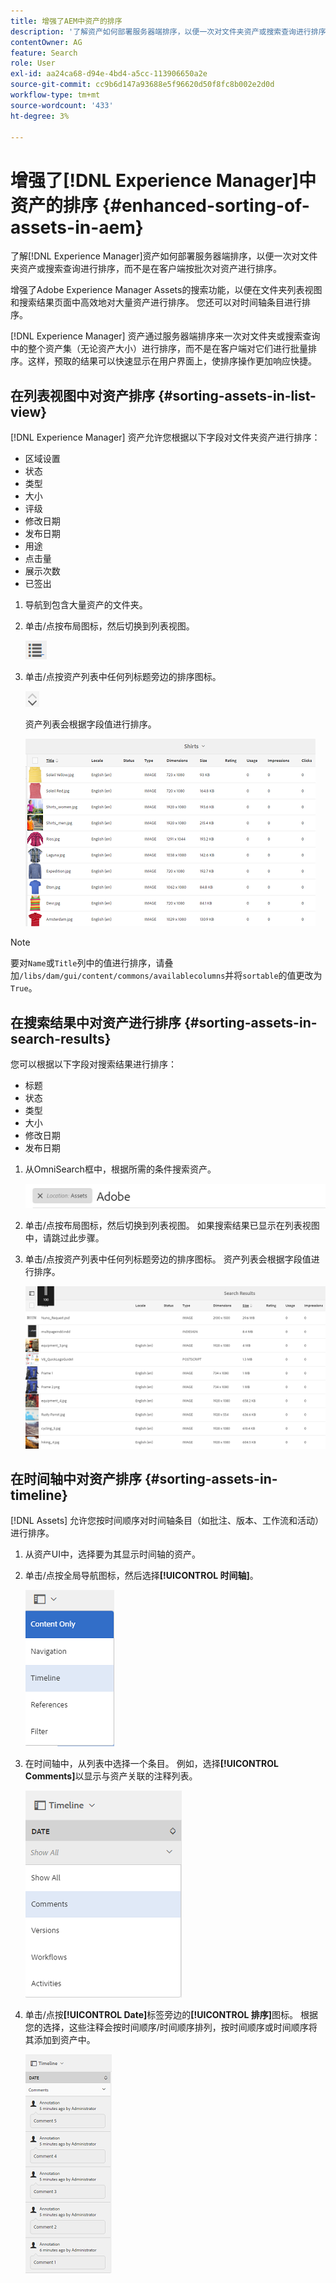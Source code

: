```yaml
---
title: 增强了AEM中资产的排序
description: '了解资产如何部署服务器端排序，以便一次对文件夹资产或搜索查询进行排序，而不是在客户端按批次对它们进行排序。 [!DNL Experience Manager] '
contentOwner: AG
feature: Search
role: User
exl-id: aa24ca68-d94e-4bd4-a5cc-113906650a2e
source-git-commit: cc9b6d147a93688e5f96620d50f8fc8b002e2d0d
workflow-type: tm+mt
source-wordcount: '433'
ht-degree: 3%

---
```


# 增强了[!DNL Experience Manager]中资产的排序 {#enhanced-sorting-of-assets-in-aem}

了解[!DNL Experience Manager]资产如何部署服务器端排序，以便一次对文件夹资产或搜索查询进行排序，而不是在客户端按批次对资产进行排序。

增强了Adobe Experience Manager Assets的搜索功能，以便在文件夹列表视图和搜索结果页面中高效地对大量资产进行排序。 您还可以对时间轴条目进行排序。

[!DNL Experience Manager] 资产通过服务器端排序来一次对文件夹或搜索查询中的整个资产集（无论资产大小）进行排序，而不是在客户端对它们进行批量排序。这样，预取的结果可以快速显示在用户界面上，使排序操作更加响应快捷。

## 在列表视图中对资产排序 {#sorting-assets-in-list-view}

[!DNL Experience Manager] 资产允许您根据以下字段对文件夹资产进行排序：

* 区域设置
* 状态
* 类型
* 大小
* 评级
* 修改日期
* 发布日期
* 用途
* 点击量
* 展示次数
* 已签出

1. 导航到包含大量资产的文件夹。
1. 单击/点按布局图标，然后切换到列表视图。

   ![chlimage_1-394](assets/chlimage_1-394.png)

1. 单击/点按资产列表中任何列标题旁边的排序图标。

   ![chlimage_1-395](assets/chlimage_1-395.png)

   资产列表会根据字段值进行排序。

   ![chlimage_1-396](assets/chlimage_1-396.png)

>[!NOTE]
>
>要对`Name`或`Title`列中的值进行排序，请叠加`/libs/dam/gui/content/commons/availablecolumns`并将`sortable`的值更改为`True`。

## 在搜索结果中对资产进行排序 {#sorting-assets-in-search-results}

您可以根据以下字段对搜索结果进行排序：

* 标题
* 状态
* 类型
* 大小
* 修改日期
* 发布日期

1. 从OmniSearch框中，根据所需的条件搜索资产。

   ![chlimage_1-397](assets/chlimage_1-397.png)

1. 单击/点按布局图标，然后切换到列表视图。 如果搜索结果已显示在列表视图中，请跳过此步骤。
1. 单击/点按资产列表中任何列标题旁边的排序图标。 资产列表会根据字段值进行排序。

   ![chlimage_1-398](assets/chlimage_1-398.png)

## 在时间轴中对资产排序 {#sorting-assets-in-timeline}

[!DNL Assets] 允许您按时间顺序对时间轴条目（如批注、版本、工作流和活动）进行排序。

1. 从资产UI中，选择要为其显示时间轴的资产。
1. 单击/点按全局导航图标，然后选择&#x200B;**[!UICONTROL 时间轴]**。

   ![chlimage_1-399](assets/chlimage_1-399.png)

1. 在时间轴中，从列表中选择一个条目。 例如，选择&#x200B;**[!UICONTROL Comments]**&#x200B;以显示与资产关联的注释列表。

   ![chlimage_1-400](assets/chlimage_1-400.png)

1. 单击/点按&#x200B;**[!UICONTROL Date]**&#x200B;标签旁边的&#x200B;**[!UICONTROL 排序]**&#x200B;图标。 根据您的选择，这些注释会按时间顺序/时间顺序排列，按时间顺序或时间顺序将其添加到资产中。

   ![chlimage_1-481](assets/chlimage_1-401.png)
